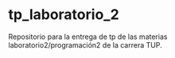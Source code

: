 # tp_laboratorio_2
Repositorio para la entrega de tp de las materias laboratorio2/programación2 de la carrera TUP.

